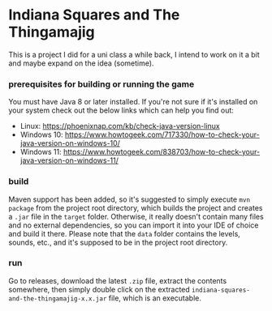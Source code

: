 # Indiana Squares and The Thingamajig

This is a project I did for a uni class a while back, I intend to work on it a bit and maybe expand on the idea (sometime).

### prerequisites for building or running the game

You must have Java 8 or later installed. If you're not sure if it's installed on your system check out the below links which can help you find out:

- Linux: https://phoenixnap.com/kb/check-java-version-linux
- Windows 10: https://www.howtogeek.com/717330/how-to-check-your-java-version-on-windows-10/
- Windows 11: https://www.howtogeek.com/838703/how-to-check-your-java-version-on-windows-11/

### build

Maven support has been added, so it's suggested to simply execute `mvn package` from the project root directory, which builds the project and creates a `.jar` file in the `target` folder. Otherwise, it really doesn't contain many files and no external dependencies, so you can import it into your IDE of choice and build it there. Please note that the `data` folder contains the levels, sounds, etc., and it's supposed to be in the project root directory.

### run

Go to releases, download the latest `.zip` file, extract the contents somewhere, then simply double click on the extracted `indiana-squares-and-the-thingamajig-x.x.jar` file, which is an executable.